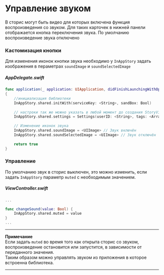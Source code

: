 # Управление звуком

В сторис могут быть видео для которых включена функция воспроизведения со звуком. Для таких карточек в нижней панели отображается кнопка переключения звука. По умолчанию воспроизведение звука отключено

### Кастомизация кнопки

Для изменения иконок кнопки звука необходимо у `InAppStory` задать изображения в пераметрах `soundImage` и `soundSelectedImage`

##### AppDelegate.swift
```swift
func application(_ application: UIApplication, didFinishLaunchingWithOptions launchOptions: [UIApplication.LaunchOptionsKey: Any]?) -> Bool
{
    //инициализация библиотеки
    InAppStory.shared.initWith(serviceKey: <String>, sandBox: Bool)
    
    // настроки так же можно указать в любой момент до создания StoryView или вызова отдельных сторис 
    InAppStory.shared.settings = Settings(userID: <String>, tags: <Array<String>>)
    
    // Изменение иконок звука
    InAppStory.shared.soundImage = <UIImage> // Звук включён
    InAppStory.shared.soundSelectedImage = <UIImage> // Звук отключён
    
    return true
}
```

### Управление

По умолчанию звук в сторис выключен, это можно изменить, если задать `InAppStory` параметр `muted` с необходимым значением.

##### ViewController.swift
```swift
...

func changeSound(value: Bool) {
    InAppStory.shared.muted = value
}
...
```  

---
**Примечание**  
Если задать `muted` во время того как открыта сторис со звуком, воспроизведение остановится или запустится, в зависимости от переданного значения.  
Таким образом можно управлять звуком из приложения в которое встроенна библиотека.

---
